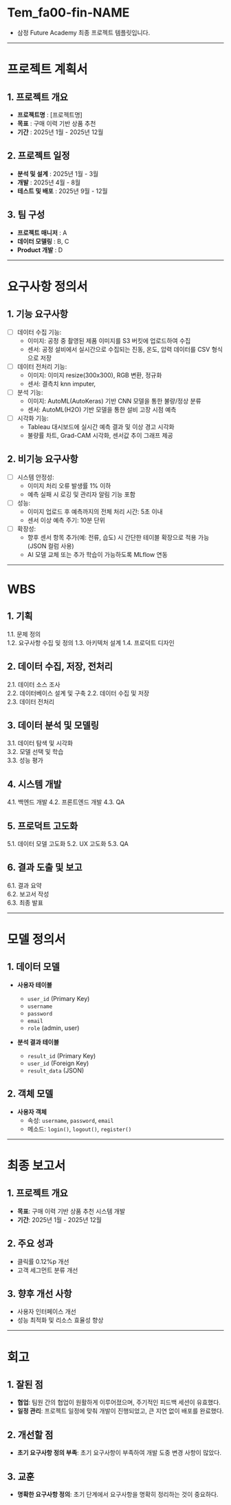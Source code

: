 # Tem_fa00-fin-NAME
- 삼정 Future Academy 최종 프로젝트 템플릿입니다. 
---------------------------------------

# 프로젝트 계획서

## 1. 프로젝트 개요
- **프로젝트명** : [프로젝트명]
- **목표** : 구매 이력 기반 상품 추천
- **기간** : 2025년 1월 - 2025년 12월

## 2. 프로젝트 일정
- **분석 및 설계** : 2025년 1월 - 3월
- **개발** : 2025년 4월 - 8월
- **테스트 및 배포** : 2025년 9월 - 12월

## 3. 팀 구성
- **프로젝트 매니저** : A
- **데이터 모델링** : B, C
- **Product 개발** : D
   
---------------------------------------

# 요구사항 정의서

## 1. 기능 요구사항
- [ ] 데이터 수집 기능:
  - 이미지: 공정 중 촬영된 제품 이미지를 S3 버킷에 업로드하여 수집
  - 센서: 공정 설비에서 실시간으로 수집되는 진동, 온도, 압력 데이터를 CSV 형식으로 저장
- [ ] 데이터 전처리 기능:
  - 이미지: 이미지 resize(300x300), RGB 변환, 정규화
  - 센서: 결측치 knn imputer, 
- [ ] 분석 기능:
  - 이미지: AutoML(AutoKeras) 기반 CNN 모델을 통한 불량/정상 분류
  - 센서: AutoML(H2O) 기반 모델을 통한 설비 고장 시점 예측
- [ ] 시각화 기능:
  - Tableau 대시보드에 실시간 예측 결과 및 이상 경고 시각화
  - 불량률 차트, Grad-CAM 시각화, 센서값 추이 그래프 제공

## 2. 비기능 요구사항
- [ ] 시스템 안정성:
  - 이미지 처리 오류 발생률 1% 이하
  - 예측 실패 시 로깅 및 관리자 알림 기능 포함
- [ ] 성능:
  - 이미지 업로드 후 예측까지의 전체 처리 시간: 5초 이내
  - 센서 이상 예측 주기: 10분 단위
- [ ] 확장성:
  - 향후 센서 항목 추가(예: 전류, 습도) 시 간단한 테이블 확장으로 적용 가능(JSON 컬럼 사용)
  - AI 모델 교체 또는 추가 학습이 가능하도록 MLflow 연동

----------------------------------------

# WBS
## 1. 기획
1.1. 문제 정의  
1.2. 요구사항 수집 및 정의
1.3. 아키텍처 설계
1.4. 프로덕트 디자인

## 2. 데이터 수집, 저장, 전처리
2.1. 데이터 소스 조사  
2.2. 데이터베이스 설계 및 구축
2.2. 데이터 수집 및 저장  
2.3. 데이터 전처리

## 3. 데이터 분석 및 모델링
3.1. 데이터 탐색 및 시각화  
3.2. 모델 선택 및 학습  
3.3. 성능 평가  

## 4. 시스템 개발
4.1. 백엔드 개발
4.2. 프론트엔드 개발
4.3. QA

## 5. 프로덕트 고도화
5.1. 데이터 모델 고도화
5.2. UX 고도화
5.3. QA

## 6. 결과 도출 및 보고
6.1. 결과 요약  
6.2. 보고서 작성  
6.3. 최종 발표

-----------------------------------------

# 모델 정의서

## 1. 데이터 모델
- **사용자 테이블**
  - `user_id` (Primary Key)
  - `username`
  - `password`
  - `email`
  - `role` (admin, user)

- **분석 결과 테이블**
  - `result_id` (Primary Key)
  - `user_id` (Foreign Key)
  - `result_data` (JSON)

## 2. 객체 모델
- **사용자 객체**
  - 속성: `username`, `password`, `email`
  - 메소드: `login()`, `logout()`, `register()`
 
----------------------------------------

# 최종 보고서

## 1. 프로젝트 개요
- **목표**: 구매 이력 기반 상품 추천 시스템 개발
- **기간**: 2025년 1월 - 2025년 12월

## 2. 주요 성과
- 클릭률 0.12%p 개선
- 고객 세그먼트 분류 개선

## 3. 향후 개선 사항
- 사용자 인터페이스 개선
- 성능 최적화 및 리소스 효율성 향상

-----------------------------------------

# 회고

## 1. 잘된 점
- **협업**: 팀원 간의 협업이 원활하게 이루어졌으며, 주기적인 피드백 세션이 유효했다.
- **일정 관리**: 프로젝트 일정에 맞춰 개발이 진행되었고, 큰 지연 없이 배포를 완료했다.

## 2. 개선할 점
- **초기 요구사항 정의 부족**: 초기 요구사항이 부족하여 개발 도중 변경 사항이 많았다.

## 3. 교훈
- **명확한 요구사항 정의**: 초기 단계에서 요구사항을 명확히 정리하는 것이 중요하다.
